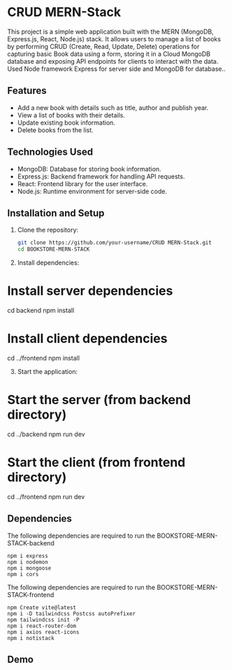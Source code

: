 # CRUD MERN-Stack 

This project is a simple web application built with the MERN (MongoDB, Express.js, React, Node.js) stack. It allows users to manage a list of books by performing  CRUD (Create, Read, Update, Delete) operations for capturing basic Book data using a form, storing it in a Cloud MongoDB database and exposing API endpoints for clients to interact with the data. Used Node framework Express for server side and MongoDB for database..

## Features

- Add a new book with details such as title, author and publish year.
- View a list of books with their details.
- Update existing book information.
- Delete books from the list.

## Technologies Used

- MongoDB: Database for storing book information.
- Express.js: Backend framework for handling API requests.
- React: Frontend library for the user interface.
- Node.js: Runtime environment for server-side code.

## Installation and Setup

1. Clone the repository:

   ```bash
   git clone https://github.com/your-username/CRUD MERN-Stack.git
   cd BOOKSTORE-MERN-STACK

2. Install dependencies:

# Install server dependencies
cd backend
npm install

# Install client dependencies
cd ../frontend
npm install

3. Start the application:

# Start the server (from backend directory)
cd ../backend
npm run dev

# Start the client (from frontend directory)
cd ../frontend
npm run dev

## Dependencies
The following dependencies are required to run the BOOKSTORE-MERN-STACK-backend

    npm i express
    npm i nodemon
    npm i mongoose
    npm i cors

The following dependencies are required to run the BOOKSTORE-MERN-STACK-frontend

    npm Create vite@latest
    npm i -D tailwindcss Postcss autoPrefixer
    npm tailwindcss init -P
    npm i react-router-dom
    npm i axios react-icons
    npm i notistack
    
## Demo
    